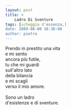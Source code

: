 ```yaml
---
layout: post
title: >
    Ladro Di Sventure
tags: [scheggia d'essenza,]
date: 2009-06-08 16:36:00
author: pietro
---
```

Prendo in prestito una vita<br/>e mi sento<br/>ancora più futile,<br/>tu che mi guardi<br/>sull'altro lato<br/>della bilancia<br/>e mi scagli<br/>verso il mio amore.<br/><br/>Sono un ladro<br/>d'esistenze e di sventure.
